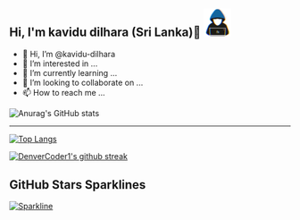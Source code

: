 
## Hi, I'm kavidu dilhara (Sri Lanka)👋&nbsp;<img src="https://github.com/kavidu-dilhara/kavidu-dilhara/blob/main/2.gif" width="10%"></h1>   

- 👋 Hi, I’m @kavidu-dilhara
- 👀 I’m interested in ...
- 🌱 I’m currently learning ...
- 💞️ I’m looking to collaborate on ...
- 📫 How to reach me ...

<!---
kavidu-dilhara/kavidu-dilhara is a ✨ special ✨ repository because its `README.md` (this file) appears on your GitHub profile.
You can click the Preview link to take a look at your changes.
--->
![Anurag's GitHub stats](https://github-readme-stats.vercel.app/api?username=kavidu-dilhara&theme=tokyonight&show_icons=true)
<hr>

[![Top Langs](https://github-readme-stats.vercel.app/api/top-langs/?username=kavidu-dilhara&layout=compact)](https://github.com/kavidu-dilhara/github-readme-stats)

[![DenverCoder1's github streak](https://github-readme-streak-stats.herokuapp.com/?user=kavidu-dilhara&theme=blue-green)](https://github.com/kavidu-dilhara/github-readme-streak-stats)

## GitHub Stars Sparklines

[![Sparkline](https://stars.medv.io/Naereen/badges.svg)](https://stars.medv.io/kavidu-dilhara/badges)
